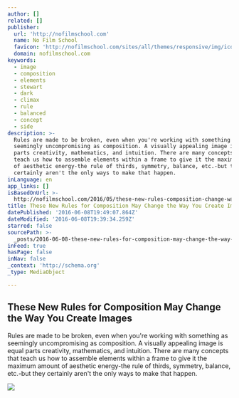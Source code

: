 ```yaml
---
author: []
related: []
publisher:
  url: 'http://nofilmschool.com'
  name: No Film School
  favicon: 'http://nofilmschool.com/sites/all/themes/responsive/img/icons/favicon.ico'
  domain: nofilmschool.com
keywords:
  - image
  - composition
  - elements
  - stewart
  - dark
  - climax
  - rule
  - balanced
  - concept
  - side
description: >-
  Rules are made to be broken, even when you're working with something as
  seemingly uncompromising as composition. A visually appealing image is equal
  parts creativity, mathematics, and intuition. There are many concepts that
  teach us how to assemble elements within a frame to give it the maximum amount
  of aesthetic energy-the rule of thirds, symmetry, balance, etc.-but they
  certainly aren't the only ways to make that happen.
inLanguage: en
app_links: []
isBasedOnUrl: >-
  http://nofilmschool.com/2016/05/these-new-rules-composition-change-way-create-images
title: These New Rules for Composition May Change the Way You Create Images
datePublished: '2016-06-08T19:49:07.864Z'
dateModified: '2016-06-08T19:39:34.259Z'
starred: false
sourcePath: >-
  _posts/2016-06-08-these-new-rules-for-composition-may-change-the-way-you-creat.md
inFeed: true
hasPage: false
inNav: false
_context: 'http://schema.org'
_type: MediaObject

---
```

<article style=""><h1>These New Rules for Composition May Change the Way You Create Images</h1><p>Rules are made to be broken, even when you're working with something as seemingly uncompromising as composition. A visually appealing image is equal parts creativity, mathematics, and intuition. There are many concepts that teach us how to assemble elements within a frame to give it the maximum amount of aesthetic energy-the rule of thirds, symmetry, balance, etc.-but they certainly aren't the only ways to make that happen.</p><img src="http://nofilmschool.com/sites/default/files/styles/facebook/public/composition_0.png?itok=NC3yUnY6" /></article>